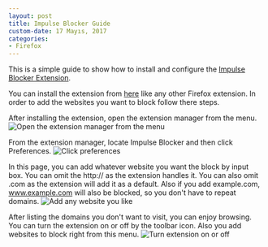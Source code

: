 ```yaml
---
layout: post
title: Impulse Blocker Guide
custom-date: 17 Mayıs, 2017
categories: 
- Firefox
---
```


This is a simple guide to show how to install and configure the [Impulse Blocker Extension](https://addons.mozilla.org/en-US/firefox/addon/impulse-blocker/). 

You can install the extension from [here](https://addons.mozilla.org/en-US/firefox/addon/impulse-blocker/) like any other Firefox extension. In order to add the websites you want to block follow there steps.

After installing the extension, open the extension manager from the menu.
<img class="box-shadow img-padding" src="{{site.url}}/assets/step_1.png" alt="Open the extension manager from the menu"/>

From the extension manager, locate Impulse Blocker and then click Preferences.
<img class="box-shadow img-padding" src="{{site.url}}/assets/step_2.png" alt="Click preferences"/>

In this page, you can add whatever website you want the block by input box. You can omit the http:// as the extension handles it. You can also omit .com as the extension will add it as a default. Also if you add example.com, www.example.com will also be blocked, so you don't have to repeat domains.
<img class="box-shadow img-padding" src="{{site.url}}/assets/step_3.png" alt="Add any website you like"/>

After listing the domains you don't want to visit, you can enjoy browsing. You can turn the extension on or off by the toolbar icon. Also you add websites to block right from this menu.
<img class="box-shadow img-padding" src="{{site.url}}/assets/step_4.png" alt="Turn extension on or off"/>